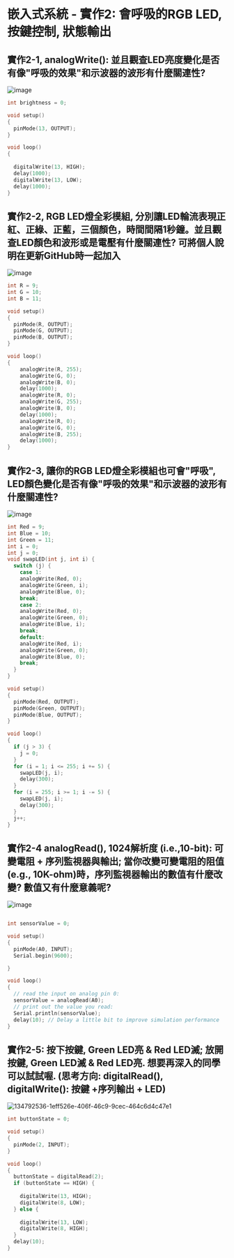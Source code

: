 # 嵌入式系統 - 實作2: 會呼吸的RGB LED,  按鍵控制, 狀態輸出

## 實作2-1, analogWrite(): 並且觀查LED亮度變化是否有像"呼吸的效果"和示波器的波形有什麼關連性?

![image](https://user-images.githubusercontent.com/89329178/132114919-f1e603a5-2194-420e-8102-efb3a75ba1c4.png)

```` c
int brightness = 0;

void setup()
{
  pinMode(13, OUTPUT);
}

void loop()
{
  
  digitalWrite(13, HIGH);
  delay(1000); 
  digitalWrite(13, LOW);
  delay(1000);
}
````

## 實作2-2, RGB LED燈全彩模組, 分別讓LED輪流表現正紅、正綠、正藍，三個顏色，時間間隔1秒鐘。並且觀查LED顏色和波形或是電壓有什麼關連性? 可將個人說明在更新GitHub時一起加入

![image](https://user-images.githubusercontent.com/89329178/132970668-29336a84-abff-4f1d-adb7-7f249dc64099.png)


```` c
int R = 9;
int G = 10;
int B = 11;

void setup()
{
  pinMode(R, OUTPUT);
  pinMode(G, OUTPUT);
  pinMode(B, OUTPUT);  
}

void loop()
{
	analogWrite(R, 255);
	analogWrite(G, 0);
	analogWrite(B, 0);
  	delay(1000);
	analogWrite(R, 0);
	analogWrite(G, 255);
	analogWrite(B, 0);
  	delay(1000);
	analogWrite(R, 0);
	analogWrite(G, 0);
	analogWrite(B, 255);
  	delay(1000);  
}
````

## 實作2-3, 讓你的RGB LED燈全彩模組也可會"呼吸", LED顏色變化是否有像"呼吸的效果"和示波器的波形有什麼關連性?

![image](https://user-images.githubusercontent.com/89329178/132971142-c283d4d4-fc9f-415b-bebb-0a8c210b62c0.png)

```` c
int Red = 9;
int Blue = 10;
int Green = 11;
int i = 0;
int j = 0;
void swapLED(int j, int i) {
  switch (j) {
    case 1:
    analogWrite(Red, 0);
    analogWrite(Green, i);
    analogWrite(Blue, 0);
    break;
    case 2:
    analogWrite(Red, 0);
    analogWrite(Green, 0);
    analogWrite(Blue, i);
    break;
    default:
    analogWrite(Red, i);
    analogWrite(Green, 0);
    analogWrite(Blue, 0);
    break;
  }
}

void setup()
{
  pinMode(Red, OUTPUT);
  pinMode(Green, OUTPUT);
  pinMode(Blue, OUTPUT);
}

void loop()
{
  if (j > 3) {
  	j = 0;
  }
  for (i = 1; i <= 255; i += 5) {
    swapLED(j, i);
    delay(300);
  }
  for (i = 255; i >= 1; i -= 5) {
    swapLED(j, i);
    delay(300);
  }
  j++;
}
````

## 實作2-4 analogRead(), 1024解析度 (i.e.,10-bit): 可變電阻 + 序列監視器與輸出; 當你改變可變電阻的阻值(e.g., 10K-ohm)時，序列監視器輸出的數值有什麼改變? 數值又有什麼意義呢? 

![image](https://user-images.githubusercontent.com/89329178/132972032-6d33ffa4-d1fa-4689-81ac-3ffeed4a7411.png)

```` c

int sensorValue = 0;

void setup()
{
  pinMode(A0, INPUT);
  Serial.begin(9600);

}

void loop()
{
  // read the input on analog pin 0:
  sensorValue = analogRead(A0);
  // print out the value you read:
  Serial.println(sensorValue);
  delay(10); // Delay a little bit to improve simulation performance
}
````
## 實作2-5: 按下按鍵, Green LED亮 & Red LED滅; 放開按鍵, Green LED滅 & Red LED亮. 想要再深入的同學可以試試喔. (思考方向: digitalRead(), digitalWrite(): 按鍵 +序列輸出 + LED)
![134792536-1eff526e-406f-46c9-9cec-464c6d4c47e1](https://user-images.githubusercontent.com/89329178/137320367-1775c583-4024-4aa8-8635-724f84d571ac.gif)
```` c
int buttonState = 0;

void setup()
{
  pinMode(2, INPUT);
}

void loop()
{
  buttonState = digitalRead(2);
  if (buttonState == HIGH) {
  
    digitalWrite(13, HIGH);
    digitalWrite(8, LOW);  
  } else {
    
    digitalWrite(13, LOW);
    digitalWrite(8, HIGH);
  }
  delay(10); 
}
````
